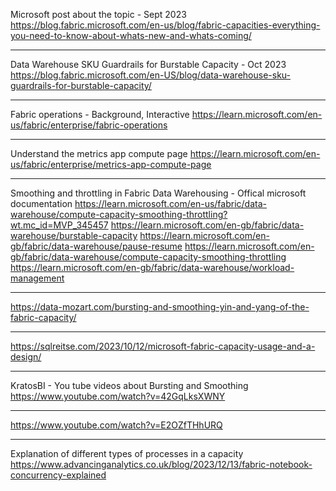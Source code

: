Microsoft post about the topic - Sept 2023
https://blog.fabric.microsoft.com/en-us/blog/fabric-capacities-everything-you-need-to-know-about-whats-new-and-whats-coming/

---
Data Warehouse SKU Guardrails for Burstable Capacity - Oct 2023
https://blog.fabric.microsoft.com/en-US/blog/data-warehouse-sku-guardrails-for-burstable-capacity/

---
Fabric operations - Background, Interactive
https://learn.microsoft.com/en-us/fabric/enterprise/fabric-operations

---
Understand the metrics app compute page
https://learn.microsoft.com/en-us/fabric/enterprise/metrics-app-compute-page

---
Smoothing and throttling in Fabric Data Warehousing - Offical microsoft documentation
https://learn.microsoft.com/en-us/fabric/data-warehouse/compute-capacity-smoothing-throttling?wt.mc_id=MVP_345457
https://learn.microsoft.com/en-gb/fabric/data-warehouse/burstable-capacity
https://learn.microsoft.com/en-gb/fabric/data-warehouse/pause-resume
https://learn.microsoft.com/en-gb/fabric/data-warehouse/compute-capacity-smoothing-throttling
https://learn.microsoft.com/en-gb/fabric/data-warehouse/workload-management

---
https://data-mozart.com/bursting-and-smoothing-yin-and-yang-of-the-fabric-capacity/

---
https://sqlreitse.com/2023/10/12/microsoft-fabric-capacity-usage-and-a-design/

---
KratosBI - You tube videos about Bursting and Smoothing
https://www.youtube.com/watch?v=42GqLksXWNY

---
https://www.youtube.com/watch?v=E2OZfTHhURQ

---
Explanation of different types of processes in a capacity
https://www.advancinganalytics.co.uk/blog/2023/12/13/fabric-notebook-concurrency-explained